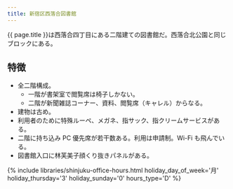 ```yaml
---
title: 新宿区西落合図書館
---
```


{{ page.title }}は西落合四丁目にある二階建ての図書館だ。西落合北公園と同じブロックにある。

## 特徴

* 全二階構成。
  * 一階が書架室で閲覧席は椅子しかない。
  * 二階が新聞雑誌コーナー、資料、閲覧席（キャレル）からなる。
* 建物は古め。
* 利用者のために特殊ルーペ、メガネ、指サック、指クリームサービスがある。
* 二階に持ち込み PC 優先席が若干数ある。利用は申請制。Wi-Fi も飛んでいる。
* 図書館入口に林芙美子顔くり抜きパネルがある。

{% include libraries/shinjuku-office-hours.html
    holiday_day_of_week='月'
    holiday_thursday='3'
    holiday_sunday='0'
    hours_type='D' %}
